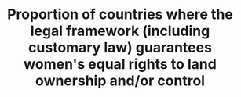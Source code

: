 ---
data_non_statistical: true
goal_meta_link: http://unstats.un.org/sdgs/files/metadata-compilation/Metadata-Goal-5.pdf
graph_title: Proportion of countries where the legal framework (including customary
  law) guarantees women's equal rights to land ownership and/or control
graph_type: null
has_metadata: true
indicator: 5.a.2
indicator_definition: "The precise definition of this indicator is: \"The legal framework\
  \ includes special measures to guarantee women's equal rights to landownership and\
  \ control\". The indicator monitors reforms that give women equal rights to economic\
  \ resources, as well as access to ownership and control over land. More specifically,\
  \ the indicator allows for monitoring progress towards gender equity through the\
  \ adoption of women-specific measures to promote women's secure rights to land.\
  \ The indicator has a scoring system from 0 to 4, which signals the stage in the\
  \ policy/legal framework working towards legal reform, as follows: \tScore 0: Absence\
  \ of the indicator in the legal framework \tScore 1: A policy is being developed\
  \ \tScore 1.5: A policy is in place \tScore 2: A draft legislation is to be submitted\
  \ for deliberations \tScore 3: The indicator appears in primary law \tScore 4: The\
  \ indicator appears in multiple legal instruments N/A: Not applicable The indicator\
  \ considers whether: \tNational legal framework gives priority to women heads of\
  \ household under land distribution and titling programmes; \tNational legal framework\
  \ establishes targeted government funds to increase women access to land; \tJoint\
  \ titling of private property (or user rights) is compulsory in the registration\
  \ process for husband and wife; The proposed indicator is supported by a number\
  \ of international instruments, including: \tMaputo Protocol, Article 19(c): \t\"\
  States Parties shall take all appropriate measures to [...] promote women's access\
  \ to and control over productive resources such as land and guarantee their right\
  \ to property\"; \tIt is in line with the Voluntary Guidelines for Responsible Governance\
  \ of Tenure of Land, Fisheries and Forests (VGGT). Namely: \t\tPrinciple 4 on Gender\
  \ equality: \"Ensure the equal right of women and men to the enjoyment of all human\
  \ rights, while acknowledging differences between women and men and taking specific\
  \ measures aimed at accelerating de facto equality when necessary. States should\
  \ ensure that women and girls have equal tenure rights and access to land, fisheries\
  \ and forests independent of their civil and marital status.\"\t\tSection 25.6:\
  \ \"Special procedures should, where possible, provide the vulnerable, including\
  \ widows and orphans, with secure access to land, fisheries and forests.\""
indicator_name: Proportion of countries where the legal framework (including customary
  law) guarantees women's equal rights to land ownership and/or control
indicator_sort_order: 05-0a-02
indicator_variable: null
layout: indicator
national_geographical_coverage: United States
permalink: /5-a-2/
published: true
reporting_status: notstarted
sdg_goal: 5
source_active_1: true
source_notes_1: null
source_title_1: null
target: Undertake reforms to give women equal rights to economic resources, as well
  as access to ownership and control over land and other forms of property, financial
  services, inheritance and natural resources, in accordance with national laws.
target_id: 5.a
title: Proportion of countries where the legal framework (including customary law)
  guarantees women's equal rights to land ownership and/or control
un_custodial_agency: FAO, World Bank, UN Women
un_designated_tier: '2'
variable_description: null
variable_notes: null
---